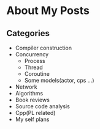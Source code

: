 About My Posts
==============

## Categories

- Compiler construction
- Concurrency
    - Process
    - Thread
    - Coroutine
    - Some models(actor, cps ...)
- Network
- Algorithms
- Book reviews
- Source code analysis
- Cpp(PL related)
- My self plans
